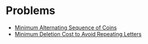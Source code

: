 # Problems

- [Minimum Alternating Sequence of Coins](1.minimum-alternating-sequence-of-coins/README.md)
- [Minimum Deletion Cost to Avoid Repeating Letters](2.minimum-deletion-cost-to-avoid-repeating-letters/README.md)
